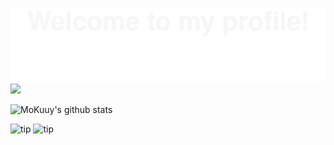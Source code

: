 ![](assets/Bottom_up.svg)
![](img/en.jpg)

![MoKuuy's github stats](https://github-readme-stats.vercel.app/api?username=MoKuuy&show_icons=true&theme=radical&include_all_commits=true)


![tip](https://badgen.net/badge/python/3.8/green?icon=packagephobia) ![tip](https://badgen.net/badge/java/21/orange?icon=java)
